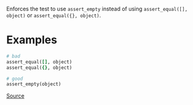 
Enforces the test to use `assert_empty`
instead of using `assert_equal([], object)` or `assert_equal({}, object)`.

# Examples

```ruby
# bad
assert_equal([], object)
assert_equal({}, object)

# good
assert_empty(object)
```

[Source](http://www.rubydoc.info/gems/rubocop/RuboCop/Cop/Minitest/AssertEmptyLiteral)